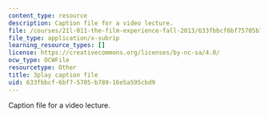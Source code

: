 ```yaml
---
content_type: resource
description: Caption file for a video lecture.
file: /courses/21l-011-the-film-experience-fall-2013/633fbbcf6bf75705b78916e5a595cbd9_wAojFJTmsxE.vtt
file_type: application/x-subrip
learning_resource_types: []
license: https://creativecommons.org/licenses/by-nc-sa/4.0/
ocw_type: OCWFile
resourcetype: Other
title: 3play caption file
uid: 633fbbcf-6bf7-5705-b789-16e5a595cbd9
---
```

Caption file for a video lecture.